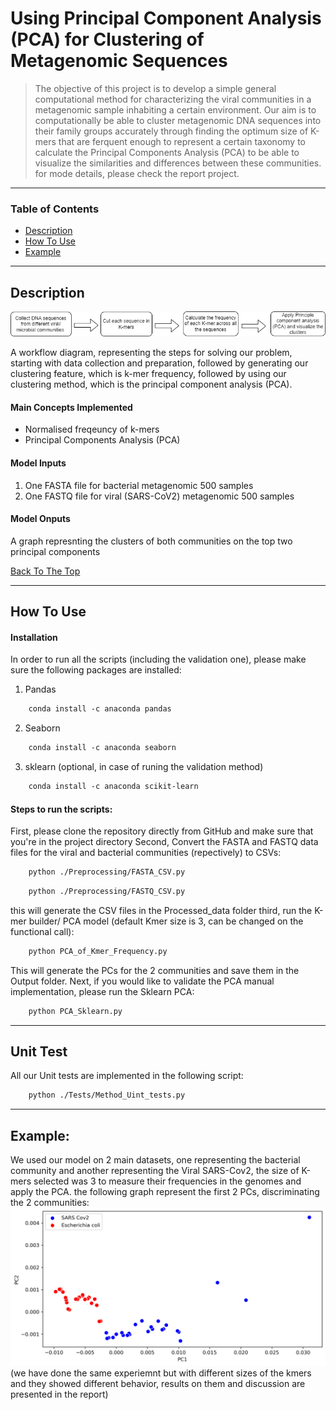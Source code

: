# Using Principal Component Analysis (PCA) for Clustering of Metagenomic Sequences


> The objective of this project is to develop a simple general computational method for characterizing the viral communities in a metagenomic sample inhabiting a certain environment. Our aim is to computationally be able to cluster metagenomic DNA sequences into their family groups accurately through finding the optimum size of K-mers that are ferquent enough to represent a certain taxonomy to calculate the Principal Components Analysis (PCA) to be able to visualize the similarities and differences between these communities. for mode details, please check the report project.

---

### Table of Contents

- [Description](#description)
- [How To Use](#how-to-use)
- [Example](#example)
---

## Description

![A workflow diagram.](https://github.com/Nourah-Salem/2022-CPBS-Preliminary-Exam-Day-3/blob/main/Images/2022-CPBS-Preliminary-Exam-Day-3%20workflow.png)

A workflow diagram, representing the steps for solving our problem, starting with data collection and preparation, followed by generating  our clustering feature, which is k-mer frequency, followed by using our clustering method, which is the principal component analysis (PCA).

#### Main Concepts Implemented 

- Normalised freqeuncy of k-mers
- Principal Components Analysis (PCA)


#### Model Inputs 
1. One FASTA file for bacterial metagenomic 500 samples
2. One FASTQ file for viral (SARS-CoV2) metagenomic 500 samples
#### Model Onputs
A graph represnting the clusters of both communities on the top two principal components

[Back To The Top](#read-me-template)

---

## How To Use

#### Installation
In order to run all the scripts (including the validation one), please make sure the following packages are installed:
1. Pandas
```html
    conda install -c anaconda pandas
```
2. Seaborn

```html
    conda install -c anaconda seaborn
```
3. sklearn (optional, in case of runing the validation method)
```html
    conda install -c anaconda scikit-learn
```

#### Steps to run the scripts:
First, please clone the repository directly from GitHub and make sure that you're in the project directory
Second, Convert the FASTA and FASTQ data files for the viral and bacterial communities (repectively) to CSVs:   
```html
    python ./Preprocessing/FASTA_CSV.py
```
```html
    python ./Preprocessing/FASTQ_CSV.py
```
this will generate the CSV files in the Processed_data folder
third, run the K-mer builder/ PCA model (default Kmer size is 3, can be changed on the functional call):
```html
    python PCA_of_Kmer_Frequency.py
```
This will generate the PCs for the 2 communities and save them in the Output folder.
Next, if you would like to validate the PCA manual implementation, please run the Sklearn PCA:
```html
    python PCA_Sklearn.py
```

---

## Unit Test
All our Unit tests are implemented in the following script:
```html
    python ./Tests/Method_Uint_tests.py
```

---

## Example:

We used our model on 2 main datasets, one representing the bacterial community and another representing the Viral SARS-Cov2, the size of K-mers selected was 3 to measure their frequencies in the genomes and apply the PCA. the following graph represent the first 2 PCs, discriminating the 2 communities:  
![output](https://github.com/Nourah-Salem/2022-CPBS-Preliminary-Exam-Day-3/blob/main/Images/pca_sklearn.png)
(we have done the same experiemnt but with different sizes of the kmers and they showed different behavior, results on them and discussion are presented in the report)

